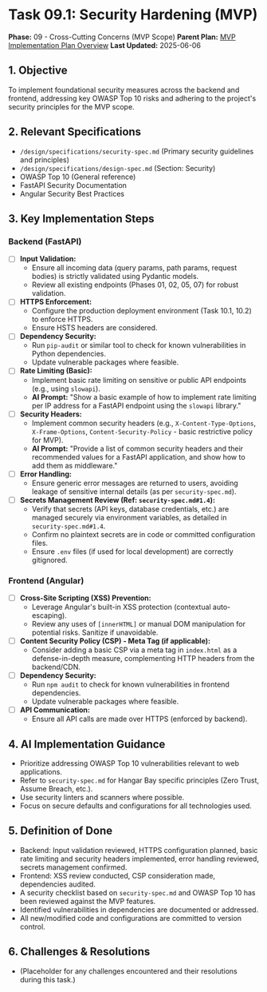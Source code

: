# Task 09.1: Security Hardening (MVP)

**Phase:** 09 - Cross-Cutting Concerns (MVP Scope)
**Parent Plan:** [MVP Implementation Plan Overview](../00-mvp-implementation-plan-overview.md)
**Last Updated:** 2025-06-06

## 1. Objective

To implement foundational security measures across the backend and frontend, addressing key OWASP Top 10 risks and adhering to the project's security principles for the MVP scope.

## 2. Relevant Specifications

*   `/design/specifications/security-spec.md` (Primary security guidelines and principles)
*   `/design/specifications/design-spec.md` (Section: Security)
*   OWASP Top 10 (General reference)
*   FastAPI Security Documentation
*   Angular Security Best Practices

## 3. Key Implementation Steps

### Backend (FastAPI)
*   [ ] **Input Validation:**
    *   Ensure all incoming data (query params, path params, request bodies) is strictly validated using Pydantic models.
    *   Review all existing endpoints (Phases 01, 02, 05, 07) for robust validation.
*   [ ] **HTTPS Enforcement:**
    *   Configure the production deployment environment (Task 10.1, 10.2) to enforce HTTPS.
    *   Ensure HSTS headers are considered.
*   [ ] **Dependency Security:**
    *   Run `pip-audit` or similar tool to check for known vulnerabilities in Python dependencies.
    *   Update vulnerable packages where feasible.
*   [ ] **Rate Limiting (Basic):**
    *   Implement basic rate limiting on sensitive or public API endpoints (e.g., using `slowapi`).
    *   **AI Prompt:** "Show a basic example of how to implement rate limiting per IP address for a FastAPI endpoint using the `slowapi` library."
*   [ ] **Security Headers:**
    *   Implement common security headers (e.g., `X-Content-Type-Options`, `X-Frame-Options`, `Content-Security-Policy` - basic restrictive policy for MVP).
    *   **AI Prompt:** "Provide a list of common security headers and their recommended values for a FastAPI application, and show how to add them as middleware."
*   [ ] **Error Handling:**
    *   Ensure generic error messages are returned to users, avoiding leakage of sensitive internal details (as per `security-spec.md`).
*   [ ] **Secrets Management Review (Ref: `security-spec.md#1.4`):**
    *   Verify that secrets (API keys, database credentials, etc.) are managed securely via environment variables, as detailed in `security-spec.md#1.4`.
    *   Confirm no plaintext secrets are in code or committed configuration files.
    *   Ensure `.env` files (if used for local development) are correctly gitignored.

### Frontend (Angular)
*   [ ] **Cross-Site Scripting (XSS) Prevention:**
    *   Leverage Angular's built-in XSS protection (contextual auto-escaping).
    *   Review any uses of `[innerHTML]` or manual DOM manipulation for potential risks. Sanitize if unavoidable.
*   [ ] **Content Security Policy (CSP) - Meta Tag (if applicable):**
    *   Consider adding a basic CSP via a meta tag in `index.html` as a defense-in-depth measure, complementing HTTP headers from the backend/CDN.
*   [ ] **Dependency Security:**
    *   Run `npm audit` to check for known vulnerabilities in frontend dependencies.
    *   Update vulnerable packages where feasible.
*   [ ] **API Communication:**
    *   Ensure all API calls are made over HTTPS (enforced by backend).

## 4. AI Implementation Guidance

*   Prioritize addressing OWASP Top 10 vulnerabilities relevant to web applications.
*   Refer to `security-spec.md` for Hangar Bay specific principles (Zero Trust, Assume Breach, etc.).
*   Use security linters and scanners where possible.
*   Focus on secure defaults and configurations for all technologies used.

## 5. Definition of Done

*   Backend: Input validation reviewed, HTTPS configuration planned, basic rate limiting and security headers implemented, error handling reviewed, secrets management confirmed.
*   Frontend: XSS review conducted, CSP consideration made, dependencies audited.
*   A security checklist based on `security-spec.md` and OWASP Top 10 has been reviewed against the MVP features.
*   Identified vulnerabilities in dependencies are documented or addressed.
*   All new/modified code and configurations are committed to version control.

## 6. Challenges & Resolutions

*   (Placeholder for any challenges encountered and their resolutions during this task.)
